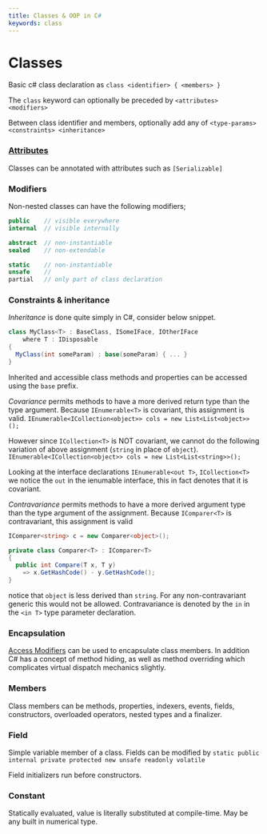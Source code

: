 ```yaml
---
title: Classes & OOP in C#
keywords: class
---
```


# Classes

Basic c# class declaration as
  `class <identifier> { <members> }`

The `class` keyword can optionally be preceded by 
  `<attributes> <modifiers>`

Between class identifier and members, optionally add any of
  `<type-params> <constraints> <inheritance>`

### [Attributes](https://docs.microsoft.com/en-us/dotnet/csharp/programming-guide/concepts/attributes/)

Classes can be annotated with attributes such as `[Serializable]`

### Modifiers 

Non-nested classes can have the following modifiers;

```cs
public    // visible everywhere
internal  // visible internally

abstract  // non-instantiable
sealed    // non-extendable

static    // non-instantiable
unsafe    //
partial   // only part of class declaration
```

### Constraints & inheritance


_Inheritance_ is done quite simply in C#, consider below snippet.

```cs
class MyClass<T> : BaseClass, ISomeIFace, IOtherIFace
    where T : IDisposable
{
  MyClass(int someParam) : base(someParam) { ... } 
}
```

Inherited and accessible class methods and properties can be accessed using the `base` prefix.

_Covariance_ permits methods to have a more derived return type than the type argument.
Because `IEnumerable<T>` is covariant, this assignment is valid. `IEnumerable<ICollection<object>> cols = new List<List<object>>();`

However since `ICollection<T>` is NOT covariant, we cannot do the following variation of above assignment (`string` in place of `object`). `IEnumerable<ICollection<object>> cols = new List<List<string>>();`

Looking at the interface declarations
`IEnumerable<out T>`, `ICollection<T>` we notice the `out` in the ienumable interface, this in fact denotes that it is covariant.

_Contravariance_ permits methods to have a more derived argument type than the type argument of the assignment. Because `IComparer<T>` is contravariant, this assignment is valid

```cs
IComparer<string> c = new Comparer<object>();

private class Comparer<T> : IComparer<T>
{
  public int Compare(T x, T y)
    => x.GetHashCode() - y.GetHashCode();
}
```

notice that `object` is less derived than `string`. For any non-contravariant generic this would not be allowed. Contravariance is denoted by the `in` in the `<in T>` type parameter declaration.


### Encapsulation

[Access Modifiers](https://docs.microsoft.com/en-us/dotnet/csharp/programming-guide/classes-and-structs/access-modifiers) can be used to encapsulate class members. In addition C# has a concept of method hiding, as well as method overriding which complicates virtual dispatch mechanics slightly.

### Members

Class members can be methods, properties, indexers, events, fields, constructors, overloaded operators, nested types and a finalizer.

### Field

Simple variable member of a class. Fields can be modified by `static public internal private protected new unsafe readonly volatile`

Field initializers run before constructors.

### Constant

Statically evaluated, value is literally substituted at compile-time. May be any built in numerical type.
